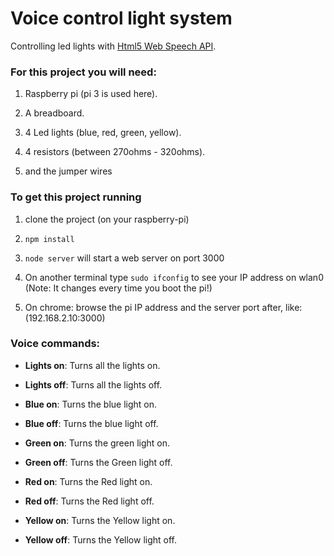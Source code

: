 # Voice control light system

Controlling led lights with [Html5 Web Speech API](https://developer.mozilla.org/en-US/docs/Web/API/Web_Speech_API).

### For this project you will need:

1. Raspberry pi (pi 3 is used here).

2. A breadboard.

3. 4 Led lights (blue, red, green, yellow).

4. 4 resistors (between 270ohms - 320ohms).

5. and the jumper wires

### To get this project running

1. clone the project (on your raspberry-pi)

2. `npm install`

3. `node server` will start a web server on port 3000

4. On another terminal type `sudo ifconfig` to see your IP address on wlan0 (Note: It changes every time you boot the pi!)

5. On chrome: browse the pi IP address and the server port after, like: (192.168.2.10:3000)

### Voice commands:

- **Lights on**: Turns all the lights on.

- **Lights off**: Turns all the lights off.

- **Blue on**: Turns the blue light on.

- **Blue off**: Turns the blue light off.

- **Green on**: Turns the green light on.

- **Green off**: Turns the Green light off.

- **Red on**: Turns the Red light on.

- **Red off**: Turns the Red light off.

- **Yellow on**: Turns the Yellow light on.

- **Yellow off**: Turns the Yellow light off.